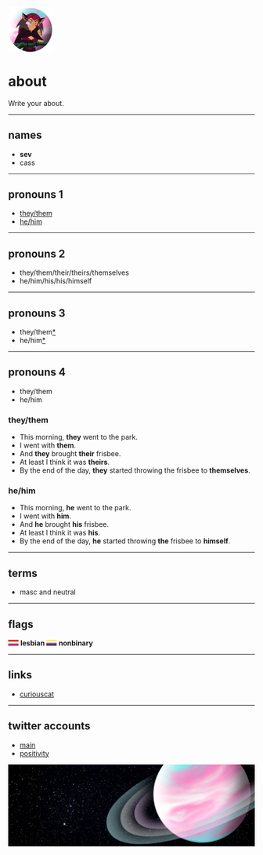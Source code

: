 <img src="icon.png" width=90 />

# about

Write your about.

----------------------

## names
- **sev**
- cass

----------------------

## pronouns 1
- [they/them](theythem.png)
- [he/him](hehim.png)

----------------------

## pronouns 2
- they/them/their/theirs/themselves
- he/him/his/his/himself

----------------------

## pronouns 3
- they/them<a href="/" title="they/them/their/theirs/themselves">*</a>
- he/him<a href="/" title="This morning, he went to the park. I went with him. And he brought his frisbee. At least I think it was his. By the end of the day, he started throwing the frisbee to himself.">*</a>

----------------------

## pronouns 4
- they/them
- he/him

### **they/them**

- This morning, **they** went to the park. 
- I went with **them**. 
- And **they** brought **their**  frisbee. 
- At least I think it was **theirs**. 
- By the end of the day, **they** started throwing the frisbee to **themselves**.

### **he/him**

- This morning, **he** went to the park. 
- I went with **him**. 
- And **he** brought **his** frisbee. 
- At least I think it was **his**. 
- By the end of the day, **he** started throwing **the** frisbee to **himself**.

----------------------

## terms
- masc and neutral

----------------------

## flags
<img src="lesbian.png" width=21 /> **lesbian** <img src="nonbinary.png" width=21 /> **nonbinary**

----------------------

## links
- [curiouscat](http://curiouscat.qa/theybian)

----------------------

## twitter accounts
- [main](http://twitter.com/theybian)
- [positivity](http://twitter.com/agenderlesbians)

![image](header.jpg)

